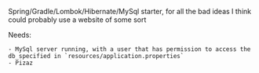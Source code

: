 Spring/Gradle/Lombok/Hibernate/MySql starter, for all the bad ideas I think could probably use a website of some sort

Needs:

    - MySql server running, with a user that has permission to access the db_specified in `resources/application.properties`
    - Pizaz